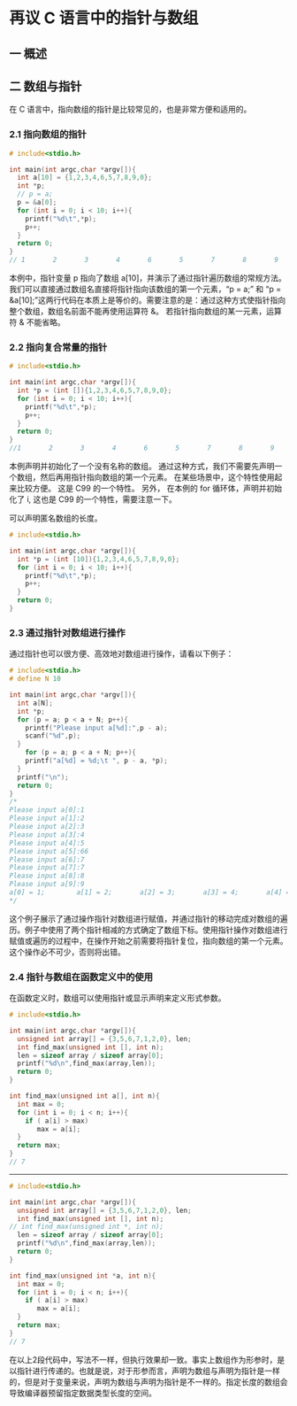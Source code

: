 # 再议 C 语言中的指针与数组

## 一 概述

## 二 数组与指针

在 C 语言中，指向数组的指针是比较常见的，也是非常方便和适用的。

### 2.1 指向数组的指针

```c
# include<stdio.h>

int main(int argc,char *argv[]){
  int a[10] = {1,2,3,4,6,5,7,8,9,0};
  int *p;
  // p = a;
  p = &a[0];
  for (int i = 0; i < 10; i++){
    printf("%d\t",*p);
    p++;
  }
  return 0;
}
// 1       2       3       4       6       5       7       8       9       0
```

本例中，指针变量 p 指向了数组 a[10]，并演示了通过指针遍历数组的常规方法。 我们可以直接通过数组名直接将指针指向该数组的第一个元素，“p = a;” 和 “p = &a[10];”这两行代码在本质上是等价的。需要注意的是：通过这种方式使指针指向整个数组，数组名前面不能再使用运算符 &。 若指针指向数组的某一元素，运算符 & 不能省略。

### 2.2 指向复合常量的指针

```c
# include<stdio.h>

int main(int argc,char *argv[]){
  int *p = (int []){1,2,3,4,6,5,7,8,9,0};
  for (int i = 0; i < 10; i++){
    printf("%d\t",*p);
    p++;
  }
  return 0;
}
//1       2       3       4       6       5       7       8       9       0
```

本例声明并初始化了一个没有名称的数组。 通过这种方式，我们不需要先声明一个数组，然后再用指针指向数组的第一个元素。 在某些场景中，这个特性使用起来比较方便。 这是 C99 的一个特性。 另外， 在本例的 for 循环体，声明并初始化了 i, 这也是 C99 的一个特性，需要注意一下。

可以声明匿名数组的长度。

```c
# include<stdio.h>

int main(int argc,char *argv[]){
  int *p = (int [10]){1,2,3,4,6,5,7,8,9,0};
  for (int i = 0; i < 10; i++){
    printf("%d\t",*p);
    p++;
  }
  return 0;
}
```

### 2.3 通过指针对数组进行操作

通过指针也可以很方便、高效地对数组进行操作，请看以下例子：

```c
# include<stdio.h>
# define N 10

int main(int argc,char *argv[]){
  int a[N];
  int *p;
  for (p = a; p < a + N; p++){
    printf("Please input a[%d]:",p - a);
    scanf("%d",p);
  }
    for (p = a; p < a + N; p++){
    printf("a[%d] = %d;\t ", p - a, *p);
  }
  printf("\n");
  return 0;
}
/*
Please input a[0]:1
Please input a[1]:2
Please input a[2]:3
Please input a[3]:4
Please input a[4]:5
Please input a[5]:66
Please input a[6]:7
Please input a[7]:7
Please input a[8]:8
Please input a[9]:9
a[0] = 1;        a[1] = 2;       a[2] = 3;       a[3] = 4;       a[4] = 5;       a[5] = 66;      a[6] = 7;       a[7] = 7;       a[8] = 8;       a[9] = 9;
*/
```

这个例子展示了通过操作指针对数组进行赋值，并通过指针的移动完成对数组的遍历。例子中使用了两个指针相减的方式确定了数组下标。使用指针操作对数组进行赋值或遍历的过程中，在操作开始之前需要将指针复位，指向数组的第一个元素。这个操作必不可少，否则将出错。

### 2.4 指针与数组在函数定义中的使用

在函数定义时，数组可以使用指针或显示声明来定义形式参数。

```c
# include<stdio.h>

int main(int argc,char *argv[]){
  unsigned int array[] = {3,5,6,7,1,2,0}, len;
  int find_max(unsigned int [], int n);
  len = sizeof array / sizeof array[0];
  printf("%d\n",find_max(array,len));
  return 0;
}

int find_max(unsigned int a[], int n){
  int max = 0;
  for (int i = 0; i < n; i++){
    if ( a[i] > max)
       max = a[i];
  }
  return max;
}
// 7
```

---

```c
# include<stdio.h>

int main(int argc,char *argv[]){
  unsigned int array[] = {3,5,6,7,1,2,0}, len;
  int find_max(unsigned int [], int n);
// int find_max(unsigned int *, int n);
  len = sizeof array / sizeof array[0];
  printf("%d\n",find_max(array,len));
  return 0;
}

int find_max(unsigned int *a, int n){
  int max = 0;
  for (int i = 0; i < n; i++){
    if ( a[i] > max)
       max = a[i];
  }
  return max;
}
// 7
```

在以上2段代码中，写法不一样，但执行效果却一致。事实上数组作为形参时，是以指针进行传递的。也就是说，对于形参而言，声明为数组与声明为指针是一样的，但是对于变量来说，声明为数组与声明为指针是不一样的。指定长度的数组会导致编译器预留指定数据类型长度的空间。

